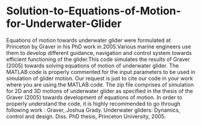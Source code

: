 # Solution-to-Equations-of-Motion-for-Underwater-Glider
Equations of motion towards underwater glider were formulated at Princeton by Graver in his PhD work in 2005.Various marine engineers use them to develop different guidance, navigation and control system towards efficient functioning of the glider.This code simulates the results of Graver (2005) towards solving equations of motion of underwater glider. The MATLAB code is properly commented for the input parameters to be used in simulation of glider motion. Our request is just to cite our code in your work where you are using the MATLAB code.
The zip file comprises of simulation for 2D and 3D motions of underwater glider as specified in the thesis of the Graver (2005) towards development of equations of motion. In order to properly understand the code, it is highly recommended to go through following work :
Graver, Joshua Grady. Underwater gliders: Dynamics, control and design. Diss. PhD thesis, Princeton University, 2005.
